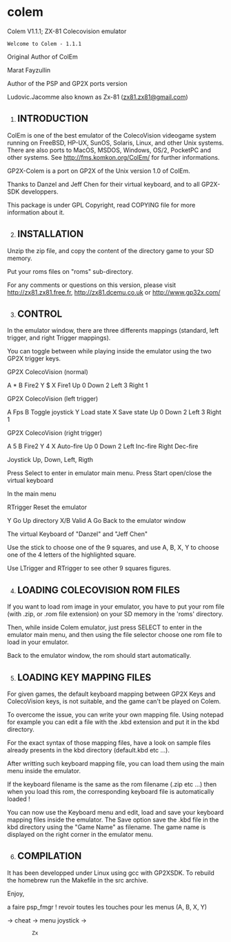 # colem
Colem V1.1.1; ZX-81 Colecovision emulator

    Welcome to Colem - 1.1.1

Original Author of ColEm

  Marat Fayzullin

Author of the PSP and GP2X ports version 

  Ludovic.Jacomme also known as Zx-81 (zx81.zx81@gmail.com)


1. INTRODUCTION
   ------------

  ColEm is one of the best emulator of the ColecoVision videogame system
  running on FreeBSD, HP-UX, SunOS, Solaris, Linux, and other Unix systems. 
  There are also ports to MacOS, MSDOS, Windows, OS/2, PocketPC and other 
  systems. See http://fms.komkon.org/ColEm/ for further informations.

  GP2X-Colem is a port on GP2X of the Unix version 1.0 of ColEm.

  Thanks to Danzel and Jeff Chen for their virtual keyboard,
  and to all GP2X-SDK developpers.

  This package is under GPL Copyright, read COPYING file for
  more information about it.


2. INSTALLATION
   ------------

  Unzip the zip file, and copy the content of the directory game to your
  SD memory.

  Put your roms files on "roms" sub-directory. 

  For any comments or questions on this version, please visit 
  http://zx81.zx81.free.fr, http://zx81.dcemu.co.uk or 
  http://www.gp32x.com/

3. CONTROL
   ------------

  In the emulator window, there are three differents mappings (standard, left
  trigger, and right Trigger mappings). 

  You can toggle between while playing inside the emulator using the two GP2X
  trigger keys.

  GP2X        ColecoVision  (normal)
    
  A          *
  B          Fire2
  Y          $
  X          Fire1
  Up         0
  Down       2
  Left       3 
  Right      1
  
  GP2X        ColecoVision  (left trigger)
    
  A          Fps
  B          Toggle joystick
  Y          Load state
  X          Save state
  Up         0
  Down       2
  Left       3 
  Right      1
  
  GP2X        ColecoVision  (right trigger)
    
  A          5
  B          Fire2
  Y          4
  X          Auto-fire
  Up         0
  Down       2
  Left       Inc-fire
  Right      Dec-fire
  
  Joystick   Up, Down, Left, Rigth
      
  Press Select  to enter in emulator main menu.
  Press Start   open/close the virtual keyboard
  
  In the main menu
  
  RTrigger   Reset the emulator
  
  Y          Go Up directory
  X/B        Valid
  A          Go Back to the emulator window
  
  The virtual Keyboard of "Danzel" and "Jeff Chen"
  
  Use the stick to choose one of the 9 squares, and use A, B, X, Y to 
  choose one of the 4 letters of the highlighted square.
  
  Use LTrigger and RTrigger to see other 9 squares figures.


4. LOADING COLECOVISION ROM FILES
   ------------

  If you want to load rom image in your emulator, you have to put your rom file
  (with .zip, or .rom file extension) on your SD memory in the 'roms' 
  directory.

  Then, while inside Colem emulator, just press SELECT to enter in 
  the emulator main menu, and then using the file selector choose one 
  rom file to load in your emulator.

  Back to the emulator window, the rom should start automatically.

5. LOADING KEY MAPPING FILES
   ------------

  For given games, the default keyboard mapping between GP2X Keys and
  ColecoVision keys, is not suitable, and the game can't be played on Colem.

  To overcome the issue, you can write your own mapping file. Using notepad for
  example you can edit a file with the .kbd extension and put it in the kbd 
  directory.

  For the exact syntax of those mapping files, have a look on sample files already
  presents in the kbd directory (default.kbd etc ...).

  After writting such keyboard mapping file, you can load them using the main menu
  inside the emulator.

  If the keyboard filename is the same as the rom filename (.zip etc ...)
  then when you load this rom, the corresponding keyboard file is automatically 
  loaded !

  You can now use the Keyboard menu and edit, load and save your
  keyboard mapping files inside the emulator. The Save option save the .kbd
  file in the kbd directory using the "Game Name" as filename. The game name
  is displayed on the right corner in the emulator menu.

6. COMPILATION
   ------------

  It has been developped under Linux using gcc with GP2XSDK. 
  To rebuild the homebrew run the Makefile in the src archive.

  Enjoy,

a faire psp_fmgr !
revoir toutes les touches pour les menus (A, B, X, Y)

-> cheat
-> menu joystick
-> 


            Zx
